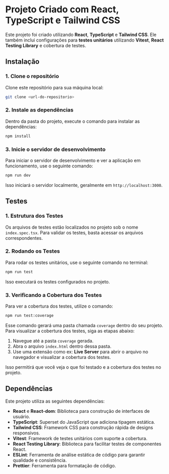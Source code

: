 # Projeto Criado com React, TypeScript e Tailwind CSS

Este projeto foi criado utilizando **React**, **TypeScript** e **Tailwind CSS**. Ele também inclui configurações para **testes unitários** utilizando **Vitest**, **React Testing Library** e cobertura de testes.

## Instalação

### 1. Clone o repositório

Clone este repositório para sua máquina local:

```bash
git clone <url-do-repositorio>
```

### 2. Instale as dependências

Dentro da pasta do projeto, execute o comando para instalar as dependências:

```bash
npm install
```

### 3. Inicie o servidor de desenvolvimento

Para iniciar o servidor de desenvolvimento e ver a aplicação em funcionamento, use o seguinte comando:

```bash
npm run dev
```

Isso iniciará o servidor localmente, geralmente em `http://localhost:3000`.

## Testes

### 1. Estrutura dos Testes

Os arquivos de testes estão localizados no projeto sob o nome `index.spec.tsx`. Para validar os testes, basta acessar os arquivos correspondentes.

### 2. Rodando os Testes

Para rodar os testes unitários, use o seguinte comando no terminal:

```bash
npm run test
```

Isso executará os testes configurados no projeto.

### 3. Verificando a Cobertura dos Testes

Para ver a cobertura dos testes, utilize o comando:

```bash
npm run test:coverage
```

Esse comando gerará uma pasta chamada `coverage` dentro do seu projeto. Para visualizar a cobertura dos testes, siga as etapas abaixo:

1. Navegue até a pasta `coverage` gerada.
2. Abra o arquivo `index.html` dentro dessa pasta.
3. Use uma extensão como ex: **Live Server** para abrir o arquivo no navegador e visualizar a cobertura dos testes.

Isso permitirá que você veja o que foi testado e a cobertura dos testes no projeto.

## Dependências

Este projeto utiliza as seguintes dependências:

- **React** e **React-dom**: Biblioteca para construção de interfaces de usuário.
- **TypeScript**: Superset do JavaScript que adiciona tipagem estática.
- **Tailwind CSS**: Framework CSS para construção rápida de designs responsivos.
- **Vitest**: Framework de testes unitários com suporte a cobertura.
- **React Testing Library**: Biblioteca para facilitar testes de componentes React.
- **ESLint**: Ferramenta de análise estática de código para garantir qualidade e consistência.
- **Prettier**: Ferramenta para formatação de código.
